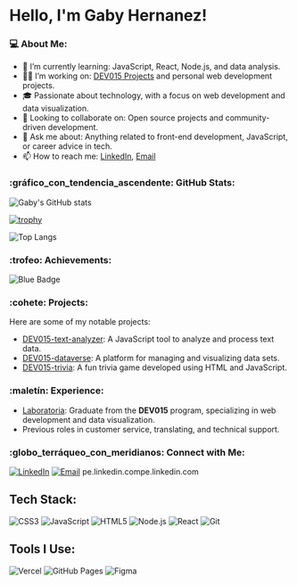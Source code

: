 
# Hello, I'm Gaby Hernanez!
### 💻 About Me:

- 🌱 I’m currently learning: JavaScript, React, Node.js, and data analysis.
- 👩‍💻 I’m working on: [DEV015 Projects](#) and personal web development projects.
- 🎓 Passionate about technology, with a focus on web development and data visualization.
- 🔭 Looking to collaborate on: Open source projects and community-driven development.
- 💬 Ask me about: Anything related to front-end development, JavaScript, or career advice in tech.
- 📫 How to reach me: [LinkedIn](https://www.linkedin.com/in/gabyhhernandezdesarrolador/), [Email](gaby7922@gmail.com)
### :gráfico_con_tendencia_ascendente: GitHub Stats:
![Gaby's GitHub stats](https://github-readme-stats.vercel.app/api?username=gabyh7922&show_icons=true&theme=radical&count_private=true)

[![trophy](https://github-profile-trophy.vercel.app/?username=gabyh7922&theme=radical)](https://github.com/ryo-ma/github-profile-trophy)


![Top Langs](https://github-readme-stats.vercel.app/api/top-langs/?username=gabyh7922&layout=compact&theme=radical)



### :trofeo: Achievements:
  ![Blue Badge](https://github.githubassets.com/assets/pull-shark-default-498c279a747d.png)
### :cohete: Projects:
Here are some of my notable projects:
- [DEV015-text-analyzer](#): A JavaScript tool to analyze and process text data.
- [DEV015-dataverse](#): A platform for managing and visualizing data sets.
- [DEV015-trivia](#): A fun trivia game developed using HTML and JavaScript.
### :maletín: Experience:
- [Laboratoria](#): Graduate from the **DEV015** program, specializing in web development and data visualization.
- Previous roles in customer service, translating, and technical support.
### :globo_terráqueo_con_meridianos: Connect with Me:
[![LinkedIn](https://img.shields.io/badge/LinkedIn-Connect-blue)]([[https://linkedin.com/in/yourprofile](https://www.linkedin.com/in/barbara-rolon-4rg/)](https://www.linkedin.com/in/gabyhhernandezdesarrolador/))
[![Email](https://img.shields.io/badge/Email-Contact%20Me-red)](gaby7922@gmail.com)
pe.linkedin.compe.linkedin.com

## Tech Stack:

![CSS3](https://img.shields.io/badge/css3-%231572B6.svg?style=for-the-badge&logo=css3&logoColor=white)
![JavaScript](https://img.shields.io/badge/javascript-%23323330.svg?style=for-the-badge&logo=javascript&logoColor=%23F7DF1E)
![HTML5](https://img.shields.io/badge/html5-%23E34F26.svg?style=for-the-badge&logo=html5&logoColor=white)
![Node.js](https://img.shields.io/badge/Node.js-43853D?style=for-the-badge&logo=node.js&logoColor=white)
![React](https://img.shields.io/badge/react-%2361DAFB.svg?style=for-the-badge&logo=react&logoColor=black)
![Git](https://img.shields.io/badge/git-%23F05033.svg?style=for-the-badge&logo=git&logoColor=white)

## Tools I Use:
![Vercel](https://img.shields.io/badge/vercel-%23000000.svg?style=for-the-badge&logo=vercel&logoColor=white)
![GitHub Pages](https://img.shields.io/badge/github%20pages-%23327FC7.svg?style=for-the-badge&logo=github&logoColor=white)
![Figma](https://img.shields.io/badge/figma-%23F24E1E.svg?style=for-the-badge&logo=figma&logoColor=white)


